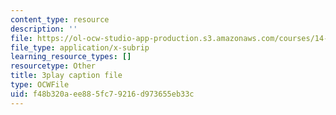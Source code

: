 ```yaml
---
content_type: resource
description: ''
file: https://ol-ocw-studio-app-production.s3.amazonaws.com/courses/14-01-principles-of-microeconomics-fall-2018/f48b320aee885fc79216d973655eb33c_PC3qooaF5Xs.vtt
file_type: application/x-subrip
learning_resource_types: []
resourcetype: Other
title: 3play caption file
type: OCWFile
uid: f48b320a-ee88-5fc7-9216-d973655eb33c
---
```

